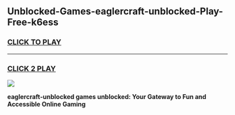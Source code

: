 
## Unblocked-Games-eaglercraft-unblocked-Play-Free-k6ess
<h3>
<a href="https://premium76.site?title=eaglercraft-unblocked&ref=22A">CLICK TO PLAY</a></h3>
<hr>

<h3>
<a href="https://premium76.site?title=eaglercraft-unblocked&ref=22A">CLICK 2 PLAY</a>
  
</h3>

<a href="https://premium76.site?title=eaglercraft-unblocked&ref=22A"><img src="https://clearcache.store/games.png"></a>


**eaglercraft-unblocked games unblocked: Your Gateway to Fun and Accessible Online Gaming**
